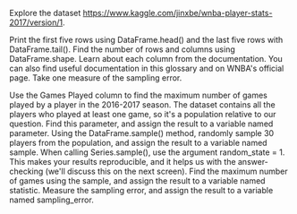 Explore the dataset https://www.kaggle.com/jinxbe/wnba-player-stats-2017/version/1.

Print the first five rows using DataFrame.head() and the last five rows with DataFrame.tail().
Find the number of rows and columns using DataFrame.shape.
Learn about each column from the documentation. You can also find useful documentation in this glossary and on WNBA's official page.
Take one measure of the sampling error.

Use the Games Played column to find the maximum number of games played by a player in the 2016-2017 season. The dataset contains all the players who played at least one game, so it's a population relative to our question. Find this parameter, and assign the result to a variable named parameter.
Using the DataFrame.sample() method, randomly sample 30 players from the population, and assign the result to a variable named sample.
When calling Series.sample(), use the argument random_state = 1. This makes your results reproducible, and it helps us with the answer-checking (we'll discuss this on the next screen).
Find the maximum number of games using the sample, and assign the result to a variable named statistic.
Measure the sampling error, and assign the result to a variable named sampling_error.

<!-- import pandas as pd
wnba = pd.read_csv('wnba.csv')

wnba.head()

wnba.tail()

wnba.shape

parameter = wnba['Games Played'].max()

sample = wnba['Games Played'].sample(30, random_state = 1)

statistic = sample.max()

sampling_error = parameter - statistic -->
